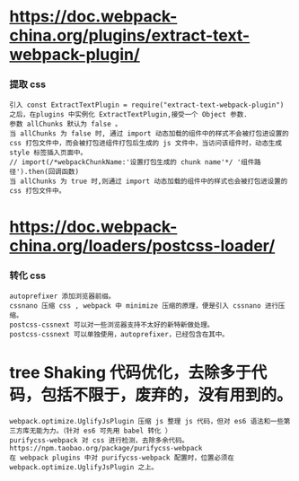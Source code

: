 # https://doc.webpack-china.org/plugins/extract-text-webpack-plugin/
### 提取 css
    引入 const ExtractTextPlugin = require("extract-text-webpack-plugin") 之后，在plugins 中实例化 ExtractTextPlugin,接受一个 Object 参数.
    参数 allChunks 默认为 false 。
    当 allChunks 为 false 时, 通过 import 动态加载的组件中的样式不会被打包进设置的 css 打包文件中，而会被打包进组件打包后生成的 js 文件中，当访问该组件时，动态生成 style 标签插入页面中。
    // import(/*webpackChunkName:'设置打包生成的 chunk name'*/ '组件路径').then(回调函数)
    当 allChunks 为 true 时,则通过 import 动态加载的组件中的样式也会被打包进设置的 css 打包文件中。
# https://doc.webpack-china.org/loaders/postcss-loader/
### 转化 css 
    autoprefixer 添加浏览器前缀。
    cssnano 压缩 css , webpack 中 minimize 压缩的原理，便是引入 cssnano 进行压缩。
    postcss-cssnext 可以对一些浏览器支持不太好的新特新做处理。
    postcss-cssnext 可以单独使用，autoprefixer，已经包含在其中。

# tree Shaking 代码优化，去除多于代码，包括不限于，废弃的，没有用到的。
    webpack.optimize.UglifyJsPlugin 压缩 js 整理 js 代码，但对 es6 语法和一些第三方库无能为力。（针对 es6 可先用 babel 转化 ）
    purifycss-webpack 对 css 进行检测，去除多余代码。https://npm.taobao.org/package/purifycss-webpack
    在 webpack plugins 中对 purifycss-webpack 配置时，位置必须在 webpack.optimize.UglifyJsPlugin 之上。 
